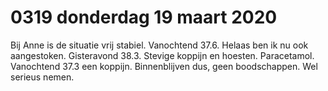 # 0319 donderdag 19 maart 2020
Bij Anne is de situatie vrij stabiel. Vanochtend 37.6. Helaas ben ik nu ook aangestoken. Gisteravond 38.3. Stevige koppijn en hoesten. Paracetamol. Vanochtend 37.3 een koppijn. Binnenblijven dus, geen boodschappen. Wel serieus nemen.